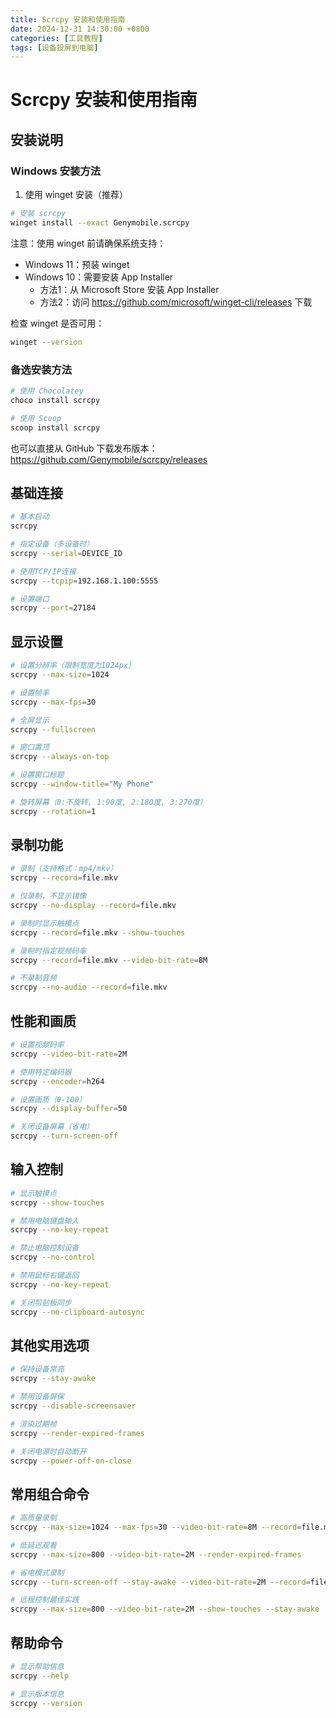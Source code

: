 ```yaml
---
title: Scrcpy 安装和使用指南
date: 2024-12-31 14:30:00 +0800
categories: [工具教程]
tags: [设备投屏到电脑]
---
```



# Scrcpy 安装和使用指南

## 安装说明

### Windows 安装方法

1. 使用 winget 安装（推荐）
```bash
# 安装 scrcpy
winget install --exact Genymobile.scrcpy
```

注意：使用 winget 前请确保系统支持：
- Windows 11：预装 winget
- Windows 10：需要安装 App Installer
  - 方法1：从 Microsoft Store 安装 App Installer
  - 方法2：访问 https://github.com/microsoft/winget-cli/releases 下载

检查 winget 是否可用：
```bash
winget --version
```

### 备选安装方法

```bash
# 使用 Chocolatey
choco install scrcpy

# 使用 Scoop
scoop install scrcpy
```

也可以直接从 GitHub 下载发布版本：
https://github.com/Genymobile/scrcpy/releases

## 基础连接

```bash
# 基本启动
scrcpy

# 指定设备（多设备时）
scrcpy --serial=DEVICE_ID

# 使用TCP/IP连接
scrcpy --tcpip=192.168.1.100:5555

# 设置端口
scrcpy --port=27184
```

## 显示设置

```bash
# 设置分辨率（限制宽度为1024px）
scrcpy --max-size=1024

# 设置帧率
scrcpy --max-fps=30

# 全屏显示
scrcpy --fullscreen

# 窗口置顶
scrcpy --always-on-top

# 设置窗口标题
scrcpy --window-title="My Phone"

# 旋转屏幕（0:不旋转, 1:90度, 2:180度, 3:270度）
scrcpy --rotation=1
```

## 录制功能

```bash
# 录制（支持格式：mp4/mkv）
scrcpy --record=file.mkv

# 仅录制，不显示镜像
scrcpy --no-display --record=file.mkv

# 录制时显示触摸点
scrcpy --record=file.mkv --show-touches

# 录制时指定视频码率
scrcpy --record=file.mkv --video-bit-rate=8M

# 不录制音频
scrcpy --no-audio --record=file.mkv
```

## 性能和画质

```bash
# 设置视频码率
scrcpy --video-bit-rate=2M

# 使用特定编码器
scrcpy --encoder=h264

# 设置画质（0-100）
scrcpy --display-buffer=50

# 关闭设备屏幕（省电）
scrcpy --turn-screen-off
```

## 输入控制

```bash
# 显示触摸点
scrcpy --show-touches

# 禁用电脑键盘输入
scrcpy --no-key-repeat

# 禁止电脑控制设备
scrcpy --no-control

# 禁用鼠标右键返回
scrcpy --no-key-repeat

# 关闭剪贴板同步
scrcpy --no-clipboard-autosync
```

## 其他实用选项

```bash
# 保持设备常亮
scrcpy --stay-awake

# 禁用设备屏保
scrcpy --disable-screensaver

# 渲染过期帧
scrcpy --render-expired-frames

# 关闭电源时自动断开
scrcpy --power-off-on-close
```

## 常用组合命令

```bash
# 高质量录制
scrcpy --max-size=1024 --max-fps=30 --video-bit-rate=8M --record=file.mkv

# 低延迟观看
scrcpy --max-size=800 --video-bit-rate=2M --render-expired-frames

# 省电模式录制
scrcpy --turn-screen-off --stay-awake --video-bit-rate=2M --record=file.mkv

# 远程控制最佳实践
scrcpy --max-size=800 --video-bit-rate=2M --show-touches --stay-awake
```

## 帮助命令

```bash
# 显示帮助信息
scrcpy --help

# 显示版本信息
scrcpy --version
```

